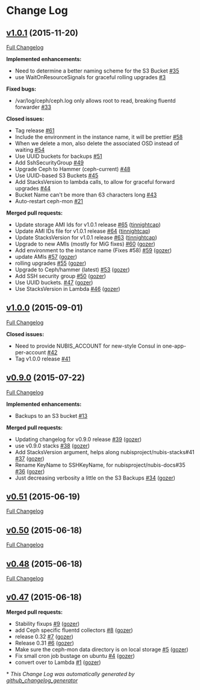 # Change Log

## [v1.0.1](https://github.com/nubisproject/nubis-storage/tree/v1.0.1) (2015-11-20)
[Full Changelog](https://github.com/nubisproject/nubis-storage/compare/v1.0.0...v1.0.1)

**Implemented enhancements:**

- Need to determine a better naming scheme for the S3 Bucket [\#35](https://github.com/nubisproject/nubis-storage/issues/35)
- use WaitOnResourceSignals for graceful rolling upgrades [\#3](https://github.com/nubisproject/nubis-storage/issues/3)

**Fixed bugs:**

- /var/log/ceph/ceph.log only allows root to read, breaking fluentd forwarder [\#33](https://github.com/nubisproject/nubis-storage/issues/33)

**Closed issues:**

- Tag  release [\#61](https://github.com/nubisproject/nubis-storage/issues/61)
- Include the environment in the instance name, it will be prettier [\#58](https://github.com/nubisproject/nubis-storage/issues/58)
- When we delete a mon, also delete the associated OSD instead of waiting [\#54](https://github.com/nubisproject/nubis-storage/issues/54)
- Use UUID buckets for backups [\#51](https://github.com/nubisproject/nubis-storage/issues/51)
- Add SshSecurityGroup [\#49](https://github.com/nubisproject/nubis-storage/issues/49)
- Upgrade Ceph to Hammer \(ceph-current\) [\#48](https://github.com/nubisproject/nubis-storage/issues/48)
- Use UUID-based S3 Buckets [\#45](https://github.com/nubisproject/nubis-storage/issues/45)
- Add StacksVersion to lambda calls, to allow for graceful forward upgrades [\#44](https://github.com/nubisproject/nubis-storage/issues/44)
- Bucket Name can't be more than 63 characters long [\#43](https://github.com/nubisproject/nubis-storage/issues/43)
- Auto-restart ceph-mon [\#21](https://github.com/nubisproject/nubis-storage/issues/21)

**Merged pull requests:**

- Update storage AMI Ids for v1.0.1 release [\#65](https://github.com/nubisproject/nubis-storage/pull/65) ([tinnightcap](https://github.com/tinnightcap))
- Update AMI IDs file for v1.0.1 release [\#64](https://github.com/nubisproject/nubis-storage/pull/64) ([tinnightcap](https://github.com/tinnightcap))
- Update StacksVersion for v1.0.1 release [\#63](https://github.com/nubisproject/nubis-storage/pull/63) ([tinnightcap](https://github.com/tinnightcap))
- Upgrade to new AMIs \(mostly for MiG fixes\) [\#60](https://github.com/nubisproject/nubis-storage/pull/60) ([gozer](https://github.com/gozer))
- Add environment to the instance name \(Fixes \#58\) [\#59](https://github.com/nubisproject/nubis-storage/pull/59) ([gozer](https://github.com/gozer))
- update AMIs [\#57](https://github.com/nubisproject/nubis-storage/pull/57) ([gozer](https://github.com/gozer))
- rolling upgrades [\#55](https://github.com/nubisproject/nubis-storage/pull/55) ([gozer](https://github.com/gozer))
- Upgrade to Ceph/hammer \(latest\) [\#53](https://github.com/nubisproject/nubis-storage/pull/53) ([gozer](https://github.com/gozer))
- Add SSH security group [\#50](https://github.com/nubisproject/nubis-storage/pull/50) ([gozer](https://github.com/gozer))
- Use UUID buckets. [\#47](https://github.com/nubisproject/nubis-storage/pull/47) ([gozer](https://github.com/gozer))
- Use StacksVersion in Lambda [\#46](https://github.com/nubisproject/nubis-storage/pull/46) ([gozer](https://github.com/gozer))

## [v1.0.0](https://github.com/nubisproject/nubis-storage/tree/v1.0.0) (2015-09-01)
[Full Changelog](https://github.com/nubisproject/nubis-storage/compare/v0.9.0...v1.0.0)

**Closed issues:**

- Need to provide NUBIS\_ACCOUNT for new-style Consul in one-app-per-account [\#42](https://github.com/nubisproject/nubis-storage/issues/42)
- Tag v1.0.0 release [\#41](https://github.com/nubisproject/nubis-storage/issues/41)

## [v0.9.0](https://github.com/nubisproject/nubis-storage/tree/v0.9.0) (2015-07-22)
[Full Changelog](https://github.com/nubisproject/nubis-storage/compare/v0.51...v0.9.0)

**Implemented enhancements:**

- Backups to an S3 bucket [\#13](https://github.com/nubisproject/nubis-storage/issues/13)

**Merged pull requests:**

- Updating changelog for v0.9.0 release [\#39](https://github.com/nubisproject/nubis-storage/pull/39) ([gozer](https://github.com/gozer))
- use v0.9.0 stacks [\#38](https://github.com/nubisproject/nubis-storage/pull/38) ([gozer](https://github.com/gozer))
- Add StacksVersion argument, helps along nubisproject/nubis-stacks\#41 [\#37](https://github.com/nubisproject/nubis-storage/pull/37) ([gozer](https://github.com/gozer))
- Rename KeyName to SSHKeyName, for nubisproject/nubis-docs\#35 [\#36](https://github.com/nubisproject/nubis-storage/pull/36) ([gozer](https://github.com/gozer))
- Just decreasing verbosity a little on the S3 Backups [\#34](https://github.com/nubisproject/nubis-storage/pull/34) ([gozer](https://github.com/gozer))

## [v0.51](https://github.com/nubisproject/nubis-storage/tree/v0.51) (2015-06-19)
[Full Changelog](https://github.com/nubisproject/nubis-storage/compare/v0.50...v0.51)

## [v0.50](https://github.com/nubisproject/nubis-storage/tree/v0.50) (2015-06-18)
[Full Changelog](https://github.com/nubisproject/nubis-storage/compare/v0.48...v0.50)

## [v0.48](https://github.com/nubisproject/nubis-storage/tree/v0.48) (2015-06-18)
[Full Changelog](https://github.com/nubisproject/nubis-storage/compare/v0.47...v0.48)

## [v0.47](https://github.com/nubisproject/nubis-storage/tree/v0.47) (2015-06-18)
**Merged pull requests:**

- Stability fixups [\#9](https://github.com/nubisproject/nubis-storage/pull/9) ([gozer](https://github.com/gozer))
- add Ceph specific fluentd collectors [\#8](https://github.com/nubisproject/nubis-storage/pull/8) ([gozer](https://github.com/gozer))
- release 0.32 [\#7](https://github.com/nubisproject/nubis-storage/pull/7) ([gozer](https://github.com/gozer))
- Release 0.31 [\#6](https://github.com/nubisproject/nubis-storage/pull/6) ([gozer](https://github.com/gozer))
- Make sure the ceph-mon data directory is on local storage [\#5](https://github.com/nubisproject/nubis-storage/pull/5) ([gozer](https://github.com/gozer))
- Fix small cron job bustage on ubuntu [\#4](https://github.com/nubisproject/nubis-storage/pull/4) ([gozer](https://github.com/gozer))
- convert over to Lambda [\#1](https://github.com/nubisproject/nubis-storage/pull/1) ([gozer](https://github.com/gozer))



\* *This Change Log was automatically generated by [github_changelog_generator](https://github.com/skywinder/Github-Changelog-Generator)*